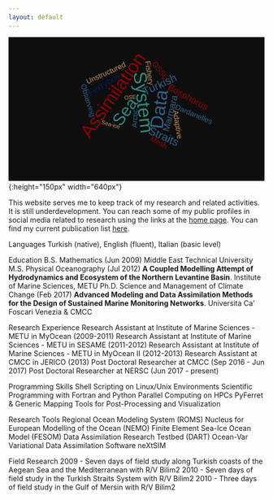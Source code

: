 ```yaml
---
layout: default
---
```

![](../pics/wordcloud.png){:height="150px" width="640px"}

This website serves me to keep track of my research and related activities. It
is still underdevelopment. You can reach some of my public profiles in social
media related to research using the links at the [home page](/index). You can
find my current publication list [here](/about/publication).

Languages
Turkish (native), English (fluent), Italian (basic level)

Education
B.S. Mathematics (Jun 2009) Middle East Technical University
M.S. Physical Oceanography (Jul 2012) **A Coupled Modelling Attempt of Hydrodynamics and Ecosystem of the Northern Levantine Basin**. Institute of Marine Sciences, METU
Ph.D. Science and Management of Climate Change (Feb 2017) **Advanced Modeling and Data Assimilation Methods for the Design of Sustained Marine Monitoring Networks**. Universita Ca' Foscari Venezia & CMCC

Research Experience
Research Assistant at Institute of Marine Sciences - METU in MyOcean (2009-2011)
Research Assistant at Institute of Marine Sciences - METU in SESAME (2011-2012)
Research Assistant at Institute of Marine Sciences - METU in MyOcean II (2012-2013)
Research Assistant at CMCC in JERICO (2013)
Post Doctoral Researcher at CMCC (Sep 2016 - Jun 2017)
Post Doctoral Researcher at NERSC (Jun 2017 - present)

Programming Skills
Shell Scripting on Linux/Unix Environments
Scientific Programming with Fortran and Python
Parallel Computing on HPCs
PyFerret & Generic Mapping Tools for Post-Processing and Visualization

Research Tools
Regional Ocean Modeling System (ROMS)
Nucleus for European Modelling of the Ocean (NEMO)
Finite Element Sea-Ice Ocean Model (FESOM)
Data Assimilation Research Testbed (DART)
Ocean-Var Variational Data Assimilation Software
neXtSIM 

Field Research
2009 - Seven days of field study along Turkish coasts of the Aegean Sea and the Mediterranean with R/V Bilim2
2010 - Seven days of field study in the Turkish Straits System with R/V Bilim2
2010 - Three days of field study in the Gulf of Mersin with R/V Bilim2
